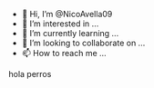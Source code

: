 - 👋 Hi, I’m @NicoAvella09
- 👀 I’m interested in ...
- 🌱 I’m currently learning ...
- 💞️ I’m looking to collaborate on ...
- 📫 How to reach me ...

<!---
NicoAvella09/NicoAvella09 is a ✨ special ✨ repository because its `README.md` (this file) appears on your GitHub profile.
You can click the Preview link to take a look at your changes.
---> hola perros
